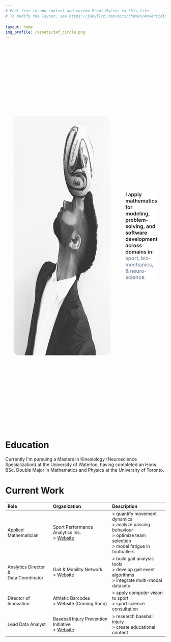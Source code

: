 ```yaml
---
# Feel free to add content and custom Front Matter to this file.
# To modify the layout, see https://jekyllrb.com/docs/themes/#overriding-theme-defaults

layout: home
img_profile: /assets/zaf_circle.png
---
```

<style>
    .text-head {
        text-align: left;
        background-color: white;
        font-size: 1rem;
        font-weight: 600;
    }
    .vertical-line {
        height: 75%;
        width: 2px;
        background-color: #ababab;
        margin: 24px;
    }
    #pnl-head {
        display: flex;
        flex-direction: row;
        justify-content: center;
        align-items: center;
        height: 25vh;
        padding: 2.5vh;
        border-radius: 16px 16px 0 0;
    }
    #profilepic {
        height: 75%;
        border-radius: 16px;
    }
    .txt-sub {
        color: #6e829a;
        font-weight: 500;
    }
</style>
<div id="pnl-head">
    <img id="profilepic" src="assets/zaf_ball.jpg" alt="drawing"/>
    <div class="vertical-line"></div>
    <p class="text-head">I apply mathematics for modeling, problem-solving, and software development across domains in:
    <br> <span class='txt-sub'>sport, bio-mechanics, & neuro-science. </span> </p>
</div>

# Education
Currently I'm pursuing a Masters in Kinesiology (Neuroscience Specialization) at the University of Waterloo, having completed an Hons. BSc. Double Major in Mathematics and Physics at the University of Toronto.

# Current Work

| Role                | Organization | Description         |
|:--------------------|:-----|:---------------|
| Applied Mathematician   | Sport Performance Analytics Inc.<br/> > [Website](https://www.sportperformanceanalytics.ca/)   | > quantify movement dynamics<br/> > analyze passing behaviour<br/> > optimize team selection<br/> > model fatigue in footballers |
| Analytics Director & <br/> Data Coordinator | Gait & Mobility Network <br/> > [Website](https://www.physicaltherapy.utoronto.ca/biomedical-informatics-analytics-and-technology-lab) | > build gait analysis tools <br/> > develop gait event algorithms <br/> > integrate multi-modal datasets |
| Director of Innovation | Athletic Barcodes <br/> > Website (Coming Soon)  | > apply computer vision to sport <br/> > sport science consultation |
| Lead Data Analyst | Baseball Injury Prevention Initiative <br/> > [Website](https://www.baseballipi.org/)  | > research baseball injury <br/> > create educational content |